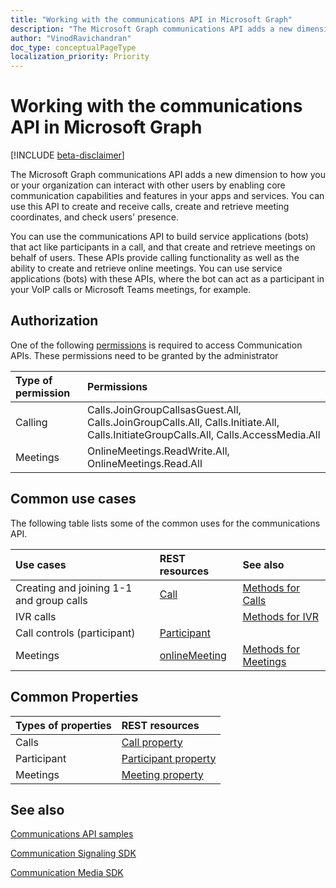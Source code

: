 ```yaml
---
title: "Working with the communications API in Microsoft Graph"
description: "The Microsoft Graph communications API adds a new dimension to how your apps and services can interact with users by enabling voice and video features."
author: "VinodRavichandran"
doc_type: conceptualPageType
localization_priority: Priority
---
```


# Working with the communications API in Microsoft Graph

[!INCLUDE [beta-disclaimer](../../includes/beta-disclaimer.md)]

The Microsoft Graph communications API adds a new dimension to how you or your organization can interact with other users by enabling core communication capabilities and features in your apps and services. You can use this API to create and receive calls, create and retrieve meeting coordinates, and check users' presence.

You can use the communications API to build service applications (bots) that act like participants in a call, and that create and retrieve meetings on behalf of users. <!-- and to check presence availability and activity of users. -->
These APIs provide calling functionality as well as the ability to create and retrieve online meetings. You can use service applications (bots) with these APIs, where the bot can act as a participant in your VoIP calls or Microsoft Teams meetings, for example.

## Authorization

One of the following [permissions](https://docs.microsoft.com/en-us/graph/permissions-reference#calls-permissions) is required to access Communication APIs. These permissions need to be granted by the administrator

| Type of permission                  | Permissions                                  |
|:------------------------------------|:---------------------------------------------|
| Calling                 | Calls.JoinGroupCallsasGuest.All, Calls.JoinGroupCalls.All, Calls.Initiate.All, Calls.InitiateGroupCalls.All, Calls.AccessMedia.All |
| Meetings                 | OnlineMeetings.ReadWrite.All, OnlineMeetings.Read.All |

## Common use cases

The following table lists some of the common uses for the communications API.

| Use cases                         | REST resources                                 | See also  |
|:------------------------------------|:---------------------------------------------|:----------|
| Creating and joining 1-1 and group calls   | [Call](https://docs.microsoft.com/en-us/graph/api/resources/call?view=graph-rest-beta)| [Methods for Calls](https://docs.microsoft.com/en-us/graph/api/resources/call?view=graph-rest-beta#methods)| 
|IVR calls   |     | [Methods for IVR](https://docs.microsoft.com/en-us/graph/api/resources/calls-api-ivr-overview?view=graph-rest-beta)
| Call controls (participant) | [Participant](https://docs.microsoft.com/en-us/graph/api/resources/participant?view=graph-rest-beta)   ||
|Meetings|[onlineMeeting](https://docs.microsoft.com/en-us/graph/api/resources/onlinemeeting?view=graph-rest-beta)| [Methods for Meetings](https://docs.microsoft.com/en-us/graph/api/resources/onlinemeeting?view=graph-rest-beta#methods)|

## Common Properties

| Types of properties                 | REST resources                             |
|:------------------------------------|:---------------------------------------------|
| Calls                               | [Call property](https://docs.microsoft.com/en-us/graph/api/resources/call?view=graph-rest-beta#properties)  |
| Participant                         | [Participant property](https://docs.microsoft.com/en-us/graph/api/resources/participant?view=graph-rest-beta#properties) |
| Meetings                            | [Meeting property](https://docs.microsoft.com/en-us/graph/api/resources/onlinemeeting?view=graph-rest-beta#properties)                     |

## See also

[Communications API samples](https://github.com/microsoftgraph/microsoft-graph-comms-samples/)

[Communication Signaling SDK](https://www.nuget.org/packages/Microsoft.Graph.Communications.Calls/1.0.0-prerelease.494)

[Communication Media SDK](https://www.nuget.org/packages/Microsoft.Graph.Communications.Calls.Media/1.0.0-prerelease.494)
